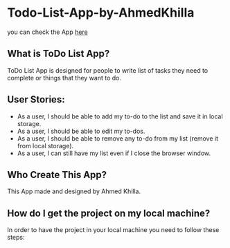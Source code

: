 # Todo-List-App-by-AhmedKhilla

you can check the App [here](https://ahmedkhilla.github.io/Todo-List-App-by-AhmedKhilla/)

## What is ToDo List App?

ToDo List App is designed for people to write list of tasks they need to complete or things that they want to do.

## User Stories:

- As a user, I should be able to add my to-do to the list and save it in local storage.
- As a user, I should be able to edit my to-dos.
- As a user, I should be able to remove any to-do from my list (remove it from local storage).
- As a user, I can still have my list even if I close the browser window.

## Who Create This App?

This App made and designed by Ahmed Khilla.

## How do I get the project on my local machine?

In order to have the project in your local machine you need to follow these steps:
